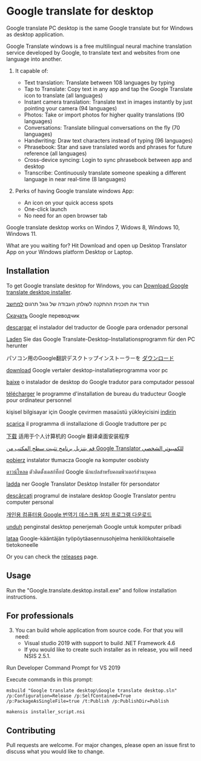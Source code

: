 # Google translate for desktop

Google translate PC desktop is the same Google translate but for Windows as desktop application.

Google Translate windows is a free multilingual neural machine translation service developed by Google, to translate text and websites from one language into another.

1.   It capable of:
     - Text translation: Translate between 108 languages by typing
     - Tap to Translate: Copy text in any app and tap the Google Translate icon to translate (all languages)
     - Instant camera translation: Translate text in images instantly by just pointing your camera (94 languages)
     - Photos: Take or import photos for higher quality translations (90 languages)
     - Conversations: Translate bilingual conversations on the fly (70 languages)
     - Handwriting: Draw text characters instead of typing (96 languages)
     - Phrasebook: Star and save translated words and phrases for future reference (all languages)
     - Cross-device syncing: Login to sync phrasebook between app and desktop
     - Transcribe: Continuously translate someone speaking a different language in near real-time (8 languages)

2.   Perks of having Google translate windows App:
     - An icon on your quick access spots
     - One-click launch
     - No need for an open browser tab

Google translate desktop works on Windos 7, Widows 8, Windows 10, Windows 11.

What are you waiting for? Hit Download and open up Desktop Translator App on your Windows platform Desktop or Laptop.

## Installation

To get Google translate desktop for Windows, you can [Download Google translate desktop installer](https://github.com/AppsForDesktop/Google-translate-desktop/releases/download/1.0.0/Google.translate.desktop.install.exe).

 הורד את תוכנית ההתקנה לשולחן העבודה של גוגל תרגום [למחשב](https://github.com/AppsForDesktop/Google-translate-desktop/releases/download/1.0.0/Google.translate.desktop.install.exe)
 
[Скачать](https://github.com/AppsForDesktop/Google-translate-desktop/releases/download/1.0.0/Google.translate.desktop.install.exe) Google переводчик

[descargar](https://github.com/AppsForDesktop/Google-translate-desktop/releases/download/1.0.0/Google.translate.desktop.install.exe) el instalador del traductor de Google para ordenador personal

[Laden](https://github.com/AppsForDesktop/Google-translate-desktop/releases/download/1.0.0/Google.translate.desktop.install.exe) Sie das Google Translate-Desktop-Installationsprogramm für den PC herunter

パソコン用のGoogle翻訳デスクトップインストーラーを [ダウンロード](https://github.com/AppsForDesktop/Google-translate-desktop/releases/download/1.0.0/Google.translate.desktop.install.exe)

[download](https://github.com/AppsForDesktop/Google-translate-desktop/releases/download/1.0.0/Google.translate.desktop.install.exe) Google vertaler desktop-installatieprogramma voor pc

[baixe](https://github.com/AppsForDesktop/Google-translate-desktop/releases/download/1.0.0/Google.translate.desktop.install.exe) o instalador de desktop do Google tradutor para computador pessoal

[télécharger](https://github.com/AppsForDesktop/Google-translate-desktop/releases/download/1.0.0/Google.translate.desktop.install.exe) le programme d'installation de bureau du traducteur Google pour ordinateur personnel

kişisel bilgisayar için Google çevirmen masaüstü yükleyicisini [indirin](https://github.com/AppsForDesktop/Google-translate-desktop/releases/download/1.0.0/Google.translate.desktop.install.exe)

[scarica](https://github.com/AppsForDesktop/Google-translate-desktop/releases/download/1.0.0/Google.translate.desktop.install.exe) il programma di installazione di Google traduttore per pc

[下载](https://github.com/AppsForDesktop/Google-translate-desktop/releases/download/1.0.0/Google.translate.desktop.install.exe) 适用于个人计算机的 Google 翻译桌面安装程序

[قم بتنزيل برنامج تثبيت سطح المكتب من Google Translator للكمبيوتر الشخصي](https://github.com/AppsForDesktop/Google-translate-desktop/releases/download/1.0.0/Google.translate.desktop.install.exe)

[pobierz](https://github.com/AppsForDesktop/Google-translate-desktop/releases/download/1.0.0/Google.translate.desktop.install.exe) instalator tłumacza Google na komputer osobisty

[ดาวน์โหลด](https://github.com/AppsForDesktop/Google-translate-desktop/releases/download/1.0.0/Google.translate.desktop.install.exe) ตัวติดตั้งเดสก์ท็อป Google นักแปลสำหรับคอมพิวเตอร์ส่วนบุคคล

[ladda](https://github.com/AppsForDesktop/Google-translate-desktop/releases/download/1.0.0/Google.translate.desktop.install.exe) ner Google Translator Desktop Installer för persondator

[descărcați](https://github.com/AppsForDesktop/Google-translate-desktop/releases/download/1.0.0/Google.translate.desktop.install.exe) programul de instalare desktop Google Translator pentru computer personal

[개인용 컴퓨터용 Google 번역기 데스크톱 설치 프로그램 다운로드](https://github.com/AppsForDesktop/Google-translate-desktop/releases/download/1.0.0/Google.translate.desktop.install.exe)

[unduh](https://github.com/AppsForDesktop/Google-translate-desktop/releases/download/1.0.0/Google.translate.desktop.install.exe) penginstal desktop penerjemah Google untuk komputer pribadi

[lataa](https://github.com/AppsForDesktop/Google-translate-desktop/releases/download/1.0.0/Google.translate.desktop.install.exe) Google-kääntäjän työpöytäasennusohjelma henkilökohtaiselle tietokoneelle



Or you can check the [releases](https://github.com/AppsForDesktop/Google-translate-desktop/releases) page.

## Usage

Run the "Google.translate.desktop.install.exe" and follow installation instructions.

## For professionals

3.   You can build whole application from source code. For that you will need:
     - Visual studio 2019 with support to build .NET Framework 4.6
     - If you would like to create such installer as in release, you will need NSIS 2.5.1.

Run Developer Command Prompt for VS 2019

Execute commands in this prompt:

```
msbuild "Google translate desktop\Google translate desktop.sln" /p:Configuration=Release /p:SelfContained=True /p:PackageAsSingleFile=true /t:Publish /p:PublishDir=Publish

makensis installer_script.nsi
```


## Contributing

Pull requests are welcome. For major changes, please open an issue first
to discuss what you would like to change.

